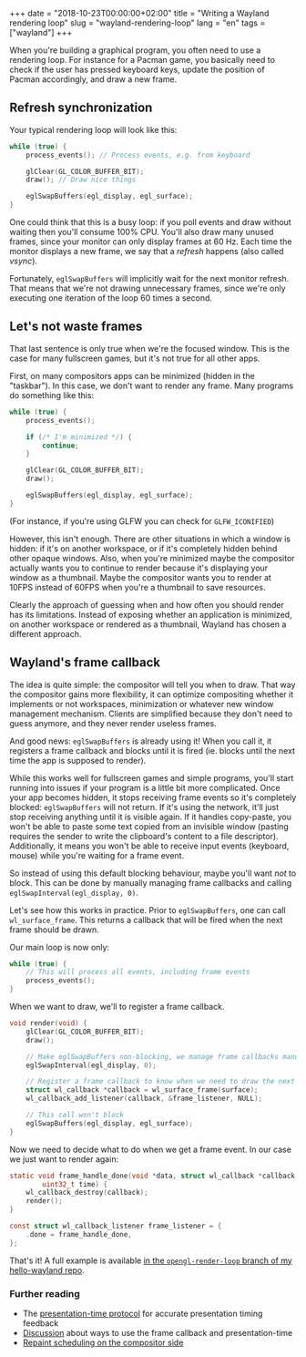 +++
date = "2018-10-23T00:00:00+02:00"
title = "Writing a Wayland rendering loop"
slug = "wayland-rendering-loop"
lang = "en"
tags = ["wayland"]
+++

When you're building a graphical program, you often need to use a rendering
loop. For instance for a Pacman game, you basically need to check if the user
has pressed keyboard keys, update the position of Pacman accordingly, and draw
a new frame.

## Refresh synchronization

Your typical rendering loop will look like this:

```c
while (true) {
	process_events(); // Process events, e.g. from keyboard

	glClear(GL_COLOR_BUFFER_BIT);
	draw(); // Draw nice things

	eglSwapBuffers(egl_display, egl_surface);
}
```

One could think that this is a busy loop: if you poll events and draw without
waiting then you'll consume 100% CPU. You'll also draw many unused frames, since
your monitor can only display frames at 60 Hz. Each time the monitor displays a
new frame, we say that a _refresh_ happens (also called _vsync_).

Fortunately, `eglSwapBuffers` will implicitly wait for the next monitor refresh.
That means that we're not drawing unnecessary frames, since we're only executing
one iteration of the loop 60 times a second.

## Let's not waste frames

That last sentence is only true when we're the focused window. This is the case
for many fullscreen games, but it's not true for all other apps.

First, on many compositors apps can be minimized (hidden in the "taskbar"). In
this case, we don't want to render any frame. Many programs do something like
this:

```c
while (true) {
	process_events();

	if (/* I'm minimized */) {
		continue;
	}

	glClear(GL_COLOR_BUFFER_BIT);
	draw();

	eglSwapBuffers(egl_display, egl_surface);
}
```

(For instance, if you're using GLFW you can check for `GLFW_ICONIFIED`)

However, this isn't enough. There are other situations in which a window is
hidden: if it's on another workspace, or if it's completely hidden behind other
opaque windows. Also, when you're minimized maybe the compositor actually wants
you to continue to render because it's displaying your window as a thumbnail.
Maybe the compositor wants you to render at 10FPS instead of 60FPS when you're a
thumbnail to save resources.

Clearly the approach of guessing when and how often you should render has its
limitations. Instead of exposing whether an application is minimized, on
another workspace or rendered as a thumbnail, Wayland has chosen a different
approach.

## Wayland's frame callback

The idea is quite simple: the compositor will tell you when to draw. That way
the compositor gains more flexibility, it can optimize compositing whether it
implements or not workspaces, minimization or whatever new window management
mechanism. Clients are simplified because they don't need to guess anymore, and
they never render useless frames.

And good news: `eglSwapBuffers` is already using it! When you call it, it
registers a frame callback and blocks until it is fired (ie. blocks until the
next time the app is supposed to render).

While this works well for fullscreen games and simple programs, you'll start
running into issues if your program is a little bit more complicated. Once your
app becomes hidden, it stops receiving frame events so it's completely blocked:
`eglSwapBuffers` will not return. If it's using the network, it'll just stop
receiving anything until it is visible again. If it handles copy-paste, you
won't be able to paste some text copied from an invisible window (pasting
requires the sender to write the clipboard's content to a file descriptor).
Additionally, it means you won't be able to receive input events (keyboard,
mouse) while you're waiting for a frame event.

So instead of using this default blocking behaviour, maybe you'll want _not_ to
block. This can be done by manually managing frame callbacks and calling
`eglSwapInterval(egl_display, 0)`.

Let's see how this works in practice. Prior to `eglSwapBuffers`, one can call
`wl_surface_frame`. This returns a callback that will be fired when the next
frame should be drawn.

Our main loop is now only:

```c
while (true) {
	// This will process all events, including frame events
	process_events();
}
```

When we want to draw, we'll to register a frame callback.

```c
void render(void) {
	glClear(GL_COLOR_BUFFER_BIT);
	draw();

	// Make eglSwapBuffers non-blocking, we manage frame callbacks manually
	eglSwapInterval(egl_display, 0);

	// Register a frame callback to know when we need to draw the next frame
	struct wl_callback *callback = wl_surface_frame(surface);
	wl_callback_add_listener(callback, &frame_listener, NULL);

	// This call won't block
	eglSwapBuffers(egl_display, egl_surface);
}
```

Now we need to decide what to do when we get a frame event. In our case we just
want to render again:

```c
static void frame_handle_done(void *data, struct wl_callback *callback,
		uint32_t time) {
	wl_callback_destroy(callback);
	render();
}

const struct wl_callback_listener frame_listener = {
	.done = frame_handle_done,
};
```

That's it! A full example is available [in the `opengl-render-loop` branch of my
hello-wayland repo][hello-wayland-opengl].

### Further reading

* The [presentation-time protocol][presentation-time] for accurate presentation
  timing feedback
* [Discussion][pq-frame-ml] about ways to use the frame callback and
  presentation-time
* [Repaint scheduling on the compositor side][repaint-scheduling]

[hello-wayland-opengl]: https://github.com/emersion/hello-wayland/tree/opengl-render-loop
[presentation-time]: https://github.com/wayland-project/wayland-protocols/blob/master/stable/presentation-time/presentation-time.xml
[pq-frame-ml]: https://lists.freedesktop.org/archives/wayland-devel/2016-March/027465.html
[repaint-scheduling]: https://ppaalanen.blogspot.com/2015/02/weston-repaint-scheduling.html
